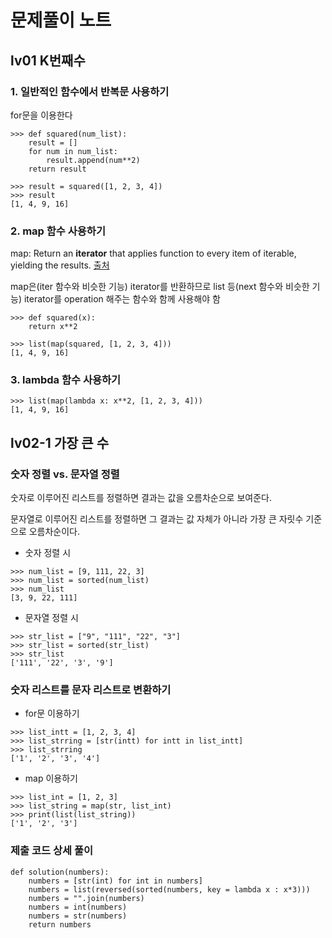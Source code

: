 # 문제풀이 노트
## lv01 K번째수
### 1. 일반적인 함수에서 반복문 사용하기
for문을 이용한다
```
>>> def squared(num_list):
	result = []
	for num in num_list:
		result.append(num**2)
	return result

>>> result = squared([1, 2, 3, 4])
>>> result
[1, 4, 9, 16]
```

### 2. map 함수 사용하기
map: Return an **iterator** that applies function to every item of iterable, yielding the results. [출처](https://docs.python.org/3/library/functions.html#map)

map은(iter 함수와 비슷한 기능) iterator를 반환하므로 list 등(next 함수와 비슷한 기능) iterator를 operation 해주는 함수와 함께 사용해야 함
```
>>> def squared(x): 
	return x**2
	
>>> list(map(squared, [1, 2, 3, 4]))
[1, 4, 9, 16]
```

### 3. lambda 함수 사용하기
```
>>> list(map(lambda x: x**2, [1, 2, 3, 4]))
[1, 4, 9, 16]
```

## lv02-1 가장 큰 수
### 숫자 정렬 vs. 문자열 정렬
숫자로 이루어진 리스트를 정렬하면 결과는 값을 오름차순으로 보여준다.

문자열로 이루어진 리스트를 정렬하면 그 결과는 값 자체가 아니라 가장 큰 자릿수 기준으로 오름차순이다.

- 숫자 정렬 시
```
>>> num_list = [9, 111, 22, 3]
>>> num_list = sorted(num_list)
>>> num_list
[3, 9, 22, 111]
```
- 문자열 정렬 시
```
>>> str_list = ["9", "111", "22", "3"]
>>> str_list = sorted(str_list)
>>> str_list
['111', '22', '3', '9']
```

### 숫자 리스트를 문자 리스트로 변환하기
- for문 이용하기
```
>>> list_intt = [1, 2, 3, 4]
>>> list_strring = [str(intt) for intt in list_intt]
>>> list_strring
['1', '2', '3', '4']
```
- map 이용하기
```
>>> list_int = [1, 2, 3]
>>> list_string = map(str, list_int)
>>> print(list(list_string))
['1', '2', '3']
```

### 제출 코드 상세 풀이
```
def solution(numbers):
    numbers = [str(int) for int in numbers]
    numbers = list(reversed(sorted(numbers, key = lambda x : x*3)))
    numbers = "".join(numbers)
    numbers = int(numbers)
    numbers = str(numbers)
    return numbers
```
